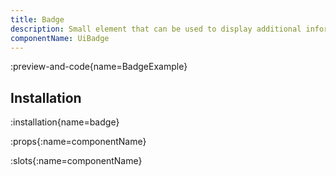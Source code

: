 ```yaml
---
title: Badge
description: Small element that can be used to display additional information
componentName: UiBadge
---
```


:preview-and-code{name=BadgeExample}

## Installation

:installation{name=badge}

:props{:name=componentName}

:slots{:name=componentName}
